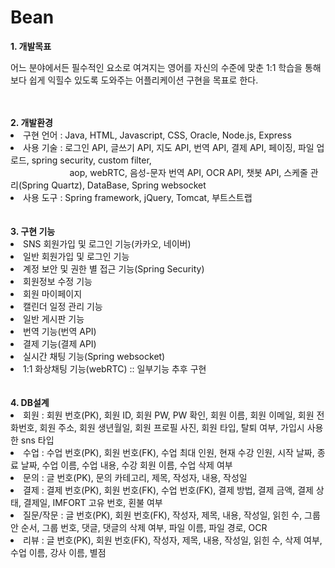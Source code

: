 # Bean

<b>1. 개발목표</b><br/>
  <p>어느 분야에서든 필수적인 요소로 여겨지는 영어를 자신의 수준에 맞춘 1:1 학습을 통해 보다 쉽게 익힐수 있도록 도와주는 어플리케이션 구현을 목표로 한다.</p>
<br/><br/>
<b>2. 개발환경</b>
  <li>구현 언어 : Java, HTML, Javascript, CSS, Oracle, Node.js, Express</li>
  <li>사용 기술 : 로그인 API, 글쓰기 API, 지도 API, 번역 API, 결제 API, 페이징, 파일 업로드, spring security, custom filter,<br/>
&nbsp;&nbsp;&nbsp;&nbsp;&nbsp;&nbsp;&nbsp;&nbsp;&nbsp;&nbsp;&nbsp;&nbsp;&nbsp;&nbsp;&nbsp;&nbsp;&nbsp;&nbsp;&nbsp;&nbsp;&nbsp;&nbsp;&nbsp;
  aop, webRTC, 음성-문자 번역 API, OCR API, 챗봇 API, 스케줄 관리(Spring Quartz), DataBase, Spring websocket</li>
  <li>사용 도구 : Spring framework, jQuery, Tomcat, 부트스트랩</li>
<br/><br/>
<b>3. 구현 기능</b>
  <li>SNS 회원가입 및 로그인 기능(카카오, 네이버)</li>
  <li>일반 회원가입 및 로그인 기능</li>
  <li>계정 보안 및 권한 별 접근 기능(Spring Security)</li>
  <li>회원정보 수정 기능</li>
  <li>회원 마이페이지</li>
  <li>캘린더 일정 관리 기능</li>
  <li>일반 게시판 기능</li>
  <li>번역 기능(번역 API)</li>
  <li>결제 기능(결제 API)</li>
  <li>실시간 채팅 기능(Spring websocket)</li>
  <li>1:1 화상채팅 기능(webRTC) :: 일부기능 추후 구현</li>
<br/><br/>
<b>4. DB설계</b>
  <li>회원 : 회원 번호(PK), 회원 ID, 회원 PW, PW 확인, 회원 이름, 회원 이메일, 회원 전화번호, 회원 주소, 회원 생년월일, 회원 프로필 사진, 회원 타입, 탈퇴 여부, 가입시 사용한 sns 타입</li>
  <li>수업 : 수업 번호(PK), 회원 번호(FK), 수업 최대 인원, 현재 수강 인원, 시작 날짜, 종료 날짜, 수업 이름, 수업 내용, 수강 회원 이름, 수업 삭제 여부</li>
  <li>문의 : 글 번호(PK), 문의 카테고리, 제목, 작성자, 내용, 작성일</li>
  <li>결제 : 결제 번호(PK), 회원 번호(FK), 수업 번호(FK), 결제 방법, 결제 금액, 결제 상태, 결제일, IMFORT 고유 번호, 횐불 여부</li>
  <li>질문/작문 : 글 번호(PK), 회원 번호(FK), 작성자, 제목, 내용, 작성일, 읽힌 수, 그룹 안 순서, 그룹 번호, 댓글, 댓글의 삭제 여부, 파일 이름, 파일 경로, OCR</li>
  <li>리뷰 : 글 번호(PK), 회원 번호(FK), 작성자, 제목, 내용, 작성일, 읽힌 수, 삭제 여부, 수업 이름, 강사 이름, 별점</li>
